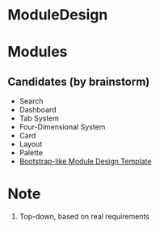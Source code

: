 # ModuleDesign

# Modules

## Candidates (by brainstorm)
+ Search
+ Dashboard
+ Tab System
+ Four-Dimensional System
+ Card
+ Layout
+ Palette
+ [Bootstrap-like Module Design Template](https://v4-alpha.getbootstrap.com/components/buttons/)

# Note

1. Top-down, based on real requirements

